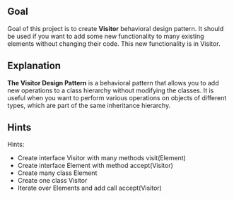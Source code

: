 ## Goal

Goal of this project is to create **Visitor** behavioral design pattern. It should be used if you want to add some new functionality to many existing elements without changing their code. This new functionality is in Visitor.

## Explanation

**The Visitor Design Pattern** is a behavioral pattern that allows you to add new operations to a class hierarchy without modifying the classes. It is useful when you want to perform various operations on objects of different types, which are part of the same inheritance hierarchy.

## Hints

Hints:
* Create interface Visitor with many methods visit(Element)
* Create interface Element with method accept(Visitor)
* Create many class Element
* Create one class Visitor
* Iterate over Elements and add call accept(Visitor)